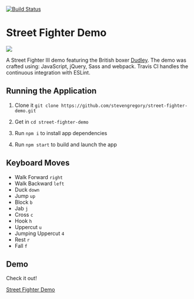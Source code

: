 [![Build Status](https://travis-ci.org/stevengregory/street-fighter-demo.svg?branch=master)](https://travis-ci.org/stevengregory/street-fighter-demo)

# Street Fighter Demo

![](http://i.imgur.com/titqNDJ.png)

A Street Fighter III demo featuring the British boxer [Dudley](https://en.wikipedia.org/wiki/Dudley_(Street_Fighter)). The demo was crafted using: JavaScript, jQuery, Sass and webpack. Travis CI handles the continuous integration with ESLint.

## Running the Application

1. Clone it `git clone https://github.com/stevengregory/street-fighter-demo.git`

1. Get in `cd street-fighter-demo`

1. Run `npm i` to install app dependencies

1. Run `npm start` to build and launch the app

## Keyboard Moves

* Walk Forward `right`
* Walk Backward `left`
* Duck `down`
* Jump `up`
* Block `b`
* Jab `j`
* Cross `c`
* Hook `h`
* Uppercut `u`
* Jumping Uppercut `4`
* Rest `r`
* Fall `f`

## Demo

Check it out!

[Street Fighter Demo](http://stevengregory.ninja/demos/street-fighter-demo/)